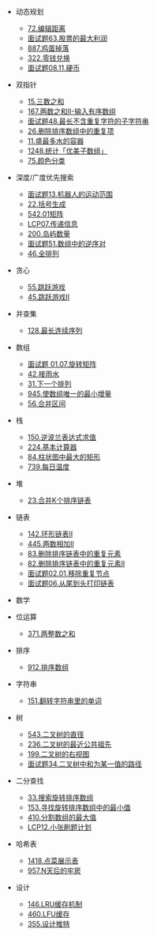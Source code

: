 * 动态规划
    * [72.编辑距离](dynamicPG/lt-72-edit-distance)
    * [面试题63.股票的最大利润](dynamicPG/mst-63-gu-piao-de-zui-da-li-run-lcof)
    * [887.鸡蛋掉落](dynamicPG/lt-887-super-egg-drop)
    * [322.零钱兑换](dynamicPG/lt-322-coin-change)
    * [面试题08.11.硬币](dynamicPG/mst-08-11-coin-lcci)

* 双指针
    * [15.三数之和](twoPointers/lt-15-3sum.md)
    * [167.两数之和II-输入有序数组](twoPointers/lt-167-two-sum-ii-input-array-is-sorted)
    * [面试题48.最长不含重复字符的子字符串](twoPointers/mst-48-zui-chang-bu-han-zhong-fu-zi-fu-de-zi-zi-fu-chuan-lcof)
    * [26.删除排序数组中的重复项](twoPointers/lt-26-remove-duplicates-from-sorted-array)
    * [11.盛最多水的容器](twoPointers/lt-11-container-with-most-water)
    * [1248.统计「优美子数组」](twoPointers/lt-1248-count-number-of-nice-subarrays)
    * [75.颜色分类](twoPointers/lt-75-sort-colors)

* 深度/广度优先搜索
    * [面试题13.机器人的运动范围](dfsOrBfs/mst-13-ji-qi-ren-de-yun-dong-fan-wei-lcof)
    * [22.括号生成](dfsOrBfs/lt-22-generate-parentheses)
    * [542.01矩阵](dfsOrBfs/lt-542-01-matrix)
    * [LCP07.传递信息](dfsOrBfs/lt-lcp-07-chuan-di-xin-xi)
    * [200.岛屿数量](dfsOrBfs/lt-200-number-of-islands)
    * [面试题51.数组中的逆序对](dfsOrBfs/mst-51-shu-zu-zhong-de-ni-xu-dui-lcof)
    * [46.全排列](dfsOrBfs/lt-46-permutations)

* 贪心
    * [55.跳跃游戏](greedy/lt-55-jump-game)
    * [45.跳跃游戏II](greedy/lt-45-jump-game-ii)

* 并查集
    * [128.最长连续序列](unionFind/lt-128-longest-consecutive-sequence)

* 数组
    * [面试题 01.07.旋转矩阵](array/mst-01-07-rotate-matrix-lcci)
    * [42.接雨水](array/lt-42-trapping-rain-water)
    * [31.下一个排列](array/lt-31-next-permutation)
    * [945.使数组唯一的最小增量](array/lt-945-minimum-increment-to-make-array-unique)
    * [56.合并区间](array/lt-56-merge-intervals)

* 栈
    * [150.逆波兰表达式求值](stack/lt-150-evaluate-reverse-polish-notation)
    * [224.基本计算器](stack/lt-224-basic-calculator)
    * [84.柱状图中最大的矩形](stack/lt-84-largest-rectangle-in-histogram)
    * [739.每日温度](stack/lt-739-daily-temperatures)

* 堆
    * [23.合并K个排序链表](heap/lt-23-merge-k-sorted-lists)

* 链表
    * [142.环形链表II](linkedlist/lt-142-linked-list-cycle-ii)
    * [445.两数相加II](linkedlist/lt-445-add-two-numbers-ii)
    * [83.删除排序链表中的重复元素](linkedlist/lt-83-remove-duplicates-from-sorted-list)
    * [82.删除排序链表中的重复元素II](linkedlist/lt-82-remove-duplicates-from-sorted-list-ii)
    * [面试题02.01.移除重复节点](linkedlist/mst-02-01-remove-duplicate-node-lcci)
    * [面试题06.从尾到头打印链表](linkedlist/mst-06-cong-wei-dao-tou-da-yin-lian-biao-lcof)

* 数学
* 位运算
    * [371.两整数之和](bitOperation/lt-371-sum-of-two-integers)

* 排序
    * [912.排序数组](sort/lt-912-sort-an-array)

* 字符串
    * [151.翻转字符串里的单词](string/lt-151-reverse-words-in-a-string)

* 树
    * [543.二叉树的直径](tree/lt-543-diameter-of-binary-tree)
    * [236.二叉树的最近公共祖先](tree/lt-236-lowest-common-ancestor-of-a-binary-tree)
    * [199.二叉树的右视图](tree/lt-199-binary-tree-right-side-view)
    * [面试题34.二叉树中和为某一值的路径](tree/mst-34-er-cha-shu-zhong-he-wei-mou-yi-zhi-de-lu-jing-lcof)

* 二分查找
    * [33.搜索旋转排序数组](binarySearch/lt-33-search-in-rotated-sorted-array)
    * [153.寻找旋转排序数组中的最小值](binarySearch/lt-153-find-minimum-in-rotated-sorted-array)
    * [410.分割数组的最大值](binarySearch/lt-410-split-array-largest-sum)
    * [LCP12.小张刷题计划](binarySearch/lt-lcp-12-xiao-zhang-shua-ti-ji-hua)

* 哈希表
    * [1418.点菜展示表](hashTable/lt-1418-display-table-of-food-orders-in-a-restaurant)
    * [957.N天后的牢房](hashTable/lt-957-prison-cells-after-n-days)

* 设计
    * [146.LRU缓存机制](design/lt-146-lru-cache)
    * [460.LFU缓存](design/lt-460-lfu-cache) 
    * [355.设计推特](design/lt-355-design-twitter)

